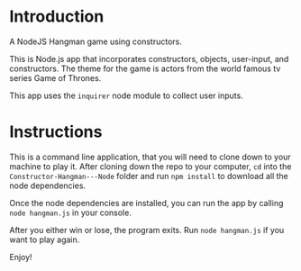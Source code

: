 # Introduction
A NodeJS Hangman game using constructors.

This is Node.js app that incorporates constructors, objects, user-input, and constructors. The theme for the game is actors from the world famous tv series Game of Thrones.

This app uses the `inquirer` node module to collect user inputs.

# Instructions
This is a command line application, that you will need to clone down to your machine to play it. After cloning down the repo to your computer, `cd` into the `Constructor-Hangman---Node` folder and run `npm install` to download all the node dependencies.

Once the node dependencies are installed, you can run the app by calling `node hangman.js` in your console.

After you either win or lose, the program exits. Run `node hangman.js` if you want to play again.

Enjoy!



